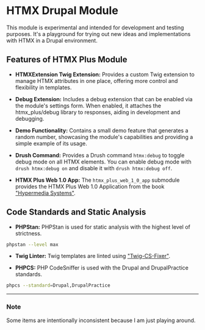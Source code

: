 # HTMX Drupal Module

This module is experimental and intended for development and testing purposes.
It's a playground for trying out new ideas and implementations with HTMX in
a Drupal environment.

## Features of HTMX Plus Module
- **HTMXExtension Twig Extension:**
Provides a custom Twig extension to manage HTMX attributes in one place,
offering more control and flexibility in templates.

- **Debug Extension:**
Includes a debug extension that can be enabled via the module's settings form.
When enabled, it attaches the htmx_plus/debug library to responses,
aiding in development and debugging.

- **Demo Functionality:**
Contains a small demo feature that generates a random number, showcasing the
module's capabilities and providing a simple example of its usage.

- **Drush Command:**
Provides a Drush command `htmx:debug` to toggle debug mode on all HTMX elements.
You can enable debug mode with `drush htmx:debug on` and disable it with
`drush htmx:debug off`.

- **HTMX Plus Web 1.0 App:**
The `htmx_plus_web_1_0_app` submodule provides the HTMX Plus Web 1.0 Application
from the book ["Hypermedia Systems"](https://hypermedia.systems/).

## Code Standards and Static Analysis
- **PHPStan:**
PHPStan is used for static analysis with the highest level of strictness.
```sh
phpstan --level max
```

- **Twig Linter:**
Twig templates are linted using ["Twig-CS-Fixer"](https://github.com/VincentLanglet/Twig-CS-Fixer).


- **PHPCS:**
PHP CodeSniffer is used with the Drupal and DrupalPractice standards.
```sh
phpcs --standard=Drupal,DrupalPractice
```

---

### Note
Some items are intentionally inconsistent because I am just playing around.

